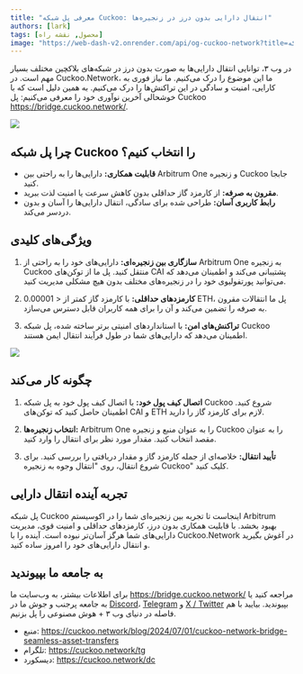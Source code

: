 ```yaml
---
title: "معرفی پل شبکه Cuckoo: انتقال دارایی بدون درز در زنجیره‌ها"
authors: [lark]
tags: [محصول, نقشه راه]
image: "https://web-dash-v2.onrender.com/api/og-cuckoo-network?title=معرفی پل شبکه Cuckoo: انتقال دارایی بدون درز در زنجیره‌ها"
---
```


در وب ۳، توانایی انتقال دارایی‌ها به صورت بدون درز در شبکه‌های بلاکچین مختلف بسیار مهم است. در Cuckoo.Network، ما این موضوع را درک می‌کنیم. ما نیاز فوری به کارایی، امنیت و سادگی در این تراکنش‌ها را درک می‌کنیم. به همین دلیل است که با خوشحالی آخرین نوآوری خود را معرفی می‌کنیم: پل Cuckoo https://bridge.cuckoo.network/.

![](https://cuckoo-network.b-cdn.net/cuckoo-network-bridge-seamless-asset-transfers.webp)

## چرا پل شبکه Cuckoo را انتخاب کنیم؟

- **قابلیت همکاری:** دارایی‌ها را به راحتی بین Arbitrum One و زنجیره Cuckoo جابجا کنید.
- **مقرون به صرفه:** از کارمزد گاز حداقلی بدون کاهش سرعت یا امنیت لذت ببرید.
- **رابط کاربری آسان:** طراحی شده برای سادگی، انتقال دارایی‌ها را آسان و بدون دردسر می‌کند.

## ویژگی‌های کلیدی

1. **سازگاری بین زنجیره‌ای:** دارایی‌های خود را به راحتی از Arbitrum One به زنجیره Cuckoo منتقل کنید. پل ما از توکن‌های CAI پشتیبانی می‌کند و اطمینان می‌دهد که می‌توانید پورتفولیوی خود را در زنجیره‌های مختلف بدون هیچ مشکلی مدیریت کنید.

2. **کارمزدهای حداقلی:** با کارمزد گاز کمتر از < 0.00001 ETH، پل ما انتقالات مقرون به صرفه را تضمین می‌کند و آن را برای همه کاربران قابل دسترس می‌سازد.

3. **تراکنش‌های امن:** با استانداردهای امنیتی برتر ساخته شده، پل شبکه Cuckoo اطمینان می‌دهد که دارایی‌های شما در طول فرآیند انتقال ایمن هستند.

[![](https://cuckoo-network.b-cdn.net/cuckoo-bridge-screenshot.webp)](https://bridge.cuckoo.network/)

## چگونه کار می‌کند

1. **اتصال کیف پول خود:** با اتصال کیف پول خود به پل شبکه Cuckoo شروع کنید. اطمینان حاصل کنید که توکن‌های CAI و ETH لازم برای کارمزد گاز را دارید.

2. **انتخاب زنجیره‌ها:** Arbitrum One را به عنوان منبع و زنجیره Cuckoo را به عنوان مقصد انتخاب کنید. مقدار مورد نظر برای انتقال را وارد کنید.

3. **تأیید انتقال:** خلاصه‌ای از جمله کارمزد گاز و مقدار دریافتی را بررسی کنید. برای شروع انتقال، روی "انتقال وجوه به زنجیره Cuckoo" کلیک کنید.

## تجربه آینده انتقال دارایی

پل شبکه Cuckoo اینجاست تا تجربه بین زنجیره‌ای شما را در اکوسیستم Arbitrum بهبود بخشد. با قابلیت همکاری بدون درز، کارمزدهای حداقلی و امنیت قوی، مدیریت دارایی‌های شما هرگز آسان‌تر نبوده است. آینده را با Cuckoo.Network در آغوش بگیرید و انتقال دارایی‌های خود را امروز ساده کنید.

## به جامعه ما بپیوندید

برای اطلاعات بیشتر، به وب‌سایت ما https://bridge.cuckoo.network/ مراجعه کنید یا به جامعه پرجنب و جوش ما در [Discord](https://cuckoo.network/dc)، [Telegram](https://cuckoo.network/tg) و [X / Twitter](https://cuckoo.network/x) بپیوندید. بیایید با هم فاصله در دنیای وب ۳ + هوش مصنوعی را پل بزنیم.

- منبع: https://cuckoo.network/blog/2024/07/01/cuckoo-network-bridge-seamless-asset-transfers
- تلگرام: https://cuckoo.network/tg
- دیسکورد: https://cuckoo.network/dc
